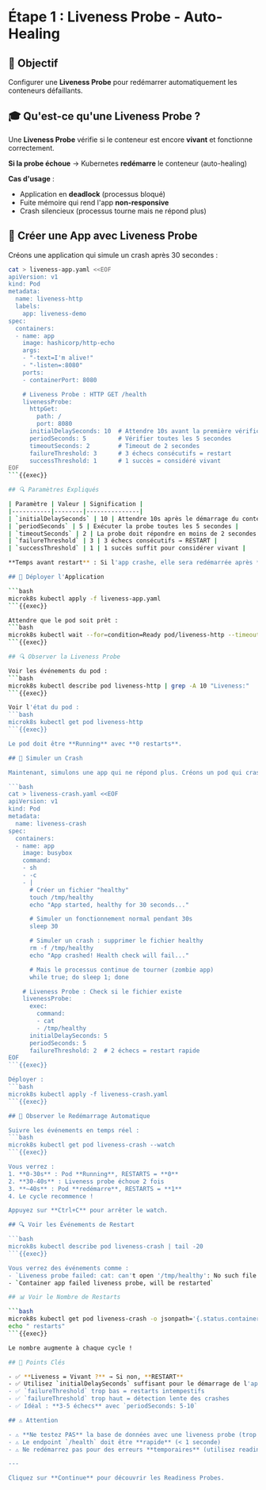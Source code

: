 # Étape 1 : Liveness Probe - Auto-Healing

## 📝 Objectif

Configurer une **Liveness Probe** pour redémarrer automatiquement les conteneurs défaillants.

## 🎓 Qu'est-ce qu'une Liveness Probe ?

Une **Liveness Probe** vérifie si le conteneur est encore **vivant** et fonctionne correctement.

**Si la probe échoue** → Kubernetes **redémarre** le conteneur (auto-healing)

**Cas d'usage** :
- Application en **deadlock** (processus bloqué)
- Fuite mémoire qui rend l'app **non-responsive**
- Crash silencieux (processus tourne mais ne répond plus)

## 📄 Créer une App avec Liveness Probe

Créons une application qui simule un crash après 30 secondes :

```bash
cat > liveness-app.yaml <<EOF
apiVersion: v1
kind: Pod
metadata:
  name: liveness-http
  labels:
    app: liveness-demo
spec:
  containers:
  - name: app
    image: hashicorp/http-echo
    args:
    - "-text=I'm alive!"
    - "-listen=:8080"
    ports:
    - containerPort: 8080

    # Liveness Probe : HTTP GET /health
    livenessProbe:
      httpGet:
        path: /
        port: 8080
      initialDelaySeconds: 10  # Attendre 10s avant la première vérification
      periodSeconds: 5         # Vérifier toutes les 5 secondes
      timeoutSeconds: 2        # Timeout de 2 secondes
      failureThreshold: 3      # 3 échecs consécutifs = restart
      successThreshold: 1      # 1 succès = considéré vivant
EOF
```{{exec}}

## 🔍 Paramètres Expliqués

| Paramètre | Valeur | Signification |
|-----------|--------|---------------|
| `initialDelaySeconds` | 10 | Attendre 10s après le démarrage du conteneur avant la 1ère probe |
| `periodSeconds` | 5 | Exécuter la probe toutes les 5 secondes |
| `timeoutSeconds` | 2 | La probe doit répondre en moins de 2 secondes |
| `failureThreshold` | 3 | 3 échecs consécutifs → RESTART |
| `successThreshold` | 1 | 1 succès suffit pour considérer vivant |

**Temps avant restart** : Si l'app crashe, elle sera redémarrée après **15 secondes max** (3 échecs × 5 sec)

## 🚀 Déployer l'Application

```bash
microk8s kubectl apply -f liveness-app.yaml
```{{exec}}

Attendre que le pod soit prêt :
```bash
microk8s kubectl wait --for=condition=Ready pod/liveness-http --timeout=60s
```{{exec}}

## 🔍 Observer la Liveness Probe

Voir les événements du pod :
```bash
microk8s kubectl describe pod liveness-http | grep -A 10 "Liveness:"
```{{exec}}

Voir l'état du pod :
```bash
microk8s kubectl get pod liveness-http
```{{exec}}

Le pod doit être **Running** avec **0 restarts**.

## 🧪 Simuler un Crash

Maintenant, simulons une app qui ne répond plus. Créons un pod qui crash volontairement :

```bash
cat > liveness-crash.yaml <<EOF
apiVersion: v1
kind: Pod
metadata:
  name: liveness-crash
spec:
  containers:
  - name: app
    image: busybox
    command:
    - sh
    - -c
    - |
      # Créer un fichier "healthy"
      touch /tmp/healthy
      echo "App started, healthy for 30 seconds..."

      # Simuler un fonctionnement normal pendant 30s
      sleep 30

      # Simuler un crash : supprimer le fichier healthy
      rm -f /tmp/healthy
      echo "App crashed! Health check will fail..."

      # Mais le processus continue de tourner (zombie app)
      while true; do sleep 1; done

    # Liveness Probe : Check si le fichier existe
    livenessProbe:
      exec:
        command:
        - cat
        - /tmp/healthy
      initialDelaySeconds: 5
      periodSeconds: 5
      failureThreshold: 2  # 2 échecs = restart rapide
EOF
```{{exec}}

Déployer :
```bash
microk8s kubectl apply -f liveness-crash.yaml
```{{exec}}

## 👀 Observer le Redémarrage Automatique

Suivre les événements en temps réel :
```bash
microk8s kubectl get pod liveness-crash --watch
```{{exec}}

Vous verrez :
1. **0-30s** : Pod **Running**, RESTARTS = **0**
2. **30-40s** : Liveness probe échoue 2 fois
3. **~40s** : Pod **redémarre**, RESTARTS = **1**
4. Le cycle recommence !

Appuyez sur **Ctrl+C** pour arrêter le watch.

## 🔍 Voir les Événements de Restart

```bash
microk8s kubectl describe pod liveness-crash | tail -20
```{{exec}}

Vous verrez des événements comme :
- `Liveness probe failed: cat: can't open '/tmp/healthy': No such file or directory`
- `Container app failed liveness probe, will be restarted`

## 📊 Voir le Nombre de Restarts

```bash
microk8s kubectl get pod liveness-crash -o jsonpath='{.status.containerStatuses[0].restartCount}'
echo " restarts"
```{{exec}}

Le nombre augmente à chaque cycle !

## 🎯 Points Clés

- ✅ **Liveness = Vivant ?** → Si non, **RESTART**
- ✅ Utilisez `initialDelaySeconds` suffisant pour le démarrage de l'app
- ✅ `failureThreshold` trop bas = restarts intempestifs
- ✅ `failureThreshold` trop haut = détection lente des crashes
- ✅ Idéal : **3-5 échecs** avec `periodSeconds: 5-10`

## ⚠️ Attention

- ⚠️ **Ne testez PAS** la base de données avec une liveness probe (trop lent)
- ⚠️ Le endpoint `/health` doit être **rapide** (< 1 seconde)
- ⚠️ Ne redémarrez pas pour des erreurs **temporaires** (utilisez readiness)

---

Cliquez sur **Continue** pour découvrir les Readiness Probes.
